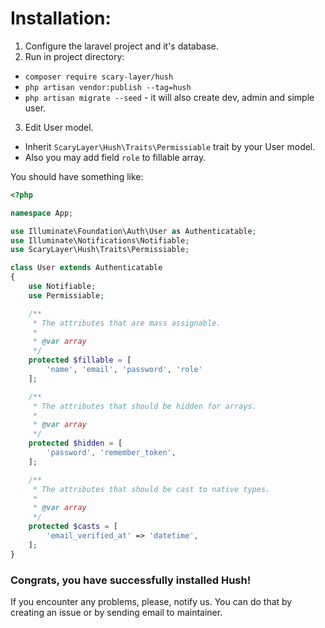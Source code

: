 # Installation:

1.  Configure the laravel project and it's database.
2.  Run in project directory:
*  `composer require scary-layer/hush`
*  `php artisan vendor:publish --tag=hush`
*  `php artisan migrate --seed` - it will also create dev, admin and simple user.
3.  Edit User model.
*  Inherit ```ScaryLayer\Hush\Traits\Permissiable``` trait by your User model.
*  Also you may add field `role` to fillable array.

You should have something like:

```php
<?php

namespace App;

use Illuminate\Foundation\Auth\User as Authenticatable;
use Illuminate\Notifications\Notifiable;
use ScaryLayer\Hush\Traits\Permissiable;

class User extends Authenticatable
{
    use Notifiable;
    use Permissiable;

    /**
     * The attributes that are mass assignable.
     *
     * @var array
     */
    protected $fillable = [
        'name', 'email', 'password', 'role'
    ];

    /**
     * The attributes that should be hidden for arrays.
     *
     * @var array
     */
    protected $hidden = [
        'password', 'remember_token',
    ];

    /**
     * The attributes that should be cast to native types.
     *
     * @var array
     */
    protected $casts = [
        'email_verified_at' => 'datetime',
    ];
}
```

### Congrats, you have successfully installed Hush!
If you encounter any problems, please, notify us. You can do that by creating an issue or by sending email to maintainer.
